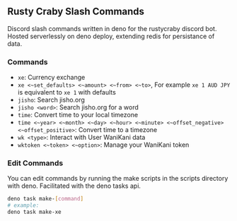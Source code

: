 ## Rusty Craby Slash Commands

Discord slash commands written in deno for the rustycraby discord bot. Hosted serverlessly on deno deploy, extending redis for persistance of data.

### Commands

- `xe`: Currency exchange
- `xe <~set_defaults> <~amount> <~from> <~to>`, For example `xe 1 AUD JPY` is equivalent to `xe 1` with defaults
- `jisho`: Search jisho.org
- `jisho <word>`: Search jisho.org for a word
- `time`: Convert time to your local timezone
- `time <~year> <~month> <~day> <~hour> <~minute> <~offset_negative> <~offset_positive>`: Convert time to a timezone
- `wk <type>`: Interact with User WaniKani data
- `wktoken <~token> <~option>`: Manage your WaniKani token

### Edit Commands

You can edit commands by running the make scripts in the scripts directory with deno.
Facilitated with the deno tasks api.

```bash
deno task make-[command]
# example:
deno task make-xe
```
